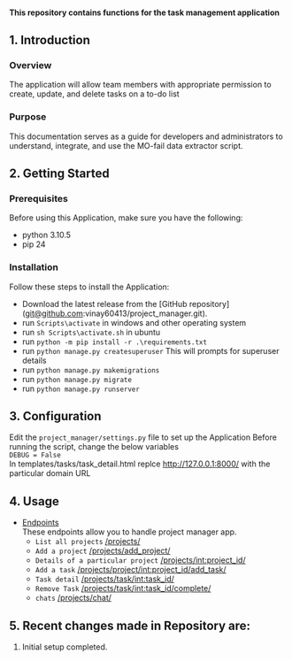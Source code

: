 <h4>This repository contains functions for the task management application</h4>

## 1. Introduction
### Overview
The application will allow team members with appropriate permission to create, update, and delete tasks on a to-do list

### Purpose
This documentation serves as a guide for developers and administrators to understand, integrate, and use the MO-fail data extractor script.

## 2. Getting Started
### Prerequisites
Before using this Application, make sure you have the following:
- python 3.10.5
- pip 24

### Installation
Follow these steps to install the Application:
- Download the latest release from the [GitHub repository] (git@github.com:vinay60413/project_manager.git).
- run `Scripts\activate` in windows and other operating system
- run `sh Scripts\activate.sh` in ubuntu
- run `python -m pip install -r .\requirements.txt`
- run `python manage.py createsuperuser` This will prompts for superuser details
- run `python manage.py makemigrations` 
- run `python manage.py migrate` 
- run `python manage.py runserver`


## 3. Configuration

Edit the `project_manager/settings.py` file to set up the Application
Before running the script, change the below variables <br>
`DEBUG = False` <br>
In templates/tasks/task_detail.html replce http://127.0.0.1:8000/ with the particular domain URL

## 4. Usage

- [Endpoints](#endpoints) <br/>
  These endpoints allow you to handle project manager app.
  - `List all projects` [/projects/](#projects)<br/>
  - `Add a project` [/projects/add_project/](#projects)<br/>
  - `Details of a particular project` [/projects/<int:project_id>/](#projects/1)<br/>
  - `Add a task` [/projects/project/<int:project_id>/add_task/](#projects/1)<br/>
  - `Task detail` [/projects/task/<int:task_id>/](#projects)<br/>
  - `Remove Task` [/projects/task/<int:task_id>/complete/](#projects)<br/>
  - `chats` [/projects/chat/](#projects)<br/>



## 5. Recent changes made in Repository are: 
<ol>
    <li>Initial setup completed.</li>
</ol>
